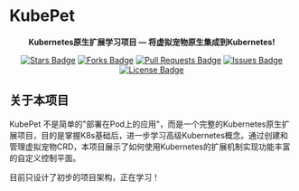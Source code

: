 # KubePet 

<p align="center">
  <strong>Kubernetes原生扩展学习项目 — 将虚拟宠物原生集成到Kubernetes!</strong>
</p>

<p align="center">
  <a href="https://github.com/GrapefruitCat030/KubePet/stargazers"><img src="https://img.shields.io/github/stars/GrapefruitCat030/KubePet?style=flat-square" alt="Stars Badge"/></a>
  <a href="https://github.com/GrapefruitCat030/KubePet/network/members"><img src="https://img.shields.io/github/forks/GrapefruitCat030/KubePet?style=flat-square" alt="Forks Badge"/></a>
  <a href="https://github.com/GrapefruitCat030/KubePet/pulls"><img src="https://img.shields.io/github/issues-pr/GrapefruitCat030/KubePet?style=flat-square" alt="Pull Requests Badge"/></a>
  <a href="https://github.com/GrapefruitCat030/KubePet/issues"><img src="https://img.shields.io/github/issues/GrapefruitCat030/KubePet?style=flat-square" alt="Issues Badge"/></a>
  <a href="https://github.com/GrapefruitCat030/KubePet/blob/master/LICENSE"><img src="https://img.shields.io/github/license/GrapefruitCat030/KubePet?style=flat-square" alt="License Badge"/></a>
</p>

## 关于本项目

KubePet 不是简单的"部署在Pod上的应用"，而是一个完整的Kubernetes原生扩展项目，目的是掌握K8s基础后，进一步学习高级Kubernetes概念。通过创建和管理虚拟宠物CRD，本项目展示了如何使用Kubernetes的扩展机制实现功能丰富的自定义控制平面。

目前只设计了初步的项目架构，正在学习！